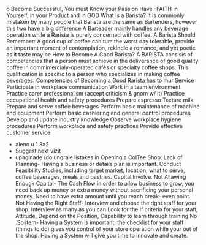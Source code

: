 o Become Successful, You must
Know your Passion
Have -FAITH in Yourself, in your Product and in GOD
What is a Barista?
It is commonly mistaken by many people that Barista are the same as Bartenders, however this two have a
big difference A Barteader mainly handles any beverage operation while a Rarista is purely concerned
with coffee.
A Barista Should Remember:
A good cup of coffee can tum the worst day tolerable, provide an important moment of contemplation,
rekindle a romance, and yet poetic as it taste may be
How to Become A Good Barista?
A BARISTA consisis of competencies that a person must achieve in the deliverance of good quality coffee in
commimercialy-operated cafès or specialty coffee shops. This qualification is specific to a person who specializes in
making coffee beverages.
Competencies of Becoming a Good Rarista
has to mur
Service
Participate in workplace communication
Work in a team environment
Practice carer professionalism (accept criticism & gnom w/ it)
Practice occupational health and safety procedures
Prepare espresso
Texture milk
Prepare and serve coffee beverages
Perform basic maintenance of machine and equipment
Perform basic cashiering and general control procedures
Develop and update industry knowledge
Observe workplace hygiene procedures
Perform workplace and safety practices
Provide effective customer service
- aleno u 1 8a2
- Suggest
next vizit
- upaginade (do ungrale
listakes in Opening a ColTee Shop:
Lack of Planning- Having a business or details plan is important. Conduct Feasibility Studies, including
target market, location, what to serve, coffee beverages, meals and pastries. Capital Involve.
Not Allawing Enougk Capital- The Cash Flow in order to allow business to grow, you need back up money
or extra money without sacrificing your personal money. Need to have extra amount until you reach break-
even point.
Not Having the Right Staff- Interview and choose the right staff for your shop. Interview as many as you
can Look for the If criteria for your staff, Attitude, Depend on the Position, Capability to learn through
training
No .Spstem- Having a System is important, the checklist for your staff (things to do) gives you control of your
store operation while your out of the shop. Having a System will give you time to innovate and create.
